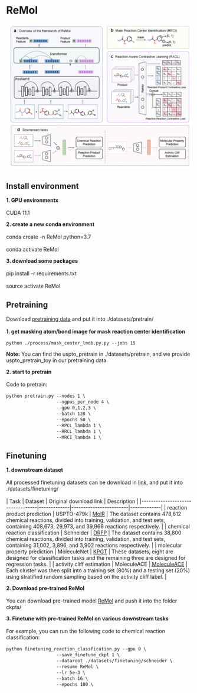 # ReMol
![image](img/ReMol.png)


## Install environment

**1. GPU environmentx**<br>  
CUDA 11.1

**2. create a new conda environment**<br>  
conda create -n ReMol python=3.7<br>  
conda activate ReMol  

**3. download some packages**<br>  
pip install -r requirements.txt<br>  
source activate ReMol  

## Pretraining
Download [pretraining data](https://drive.google.com/file/d/188ulJv3Vz8p75hB2GSrsSFfgYrJMv7KG/view?usp=drive_link) and put it into ./datasets/pretrain/<br>  
**1. get masking atom/bond image for mask reaction center identification**<br>  
```
python ./process/mask_center_lmdb.py.py --jobs 15
```
**Note:** You can find the uspto_pretrain in ./datasets/pretrain, and we provide uspto_pretrain_toy in our pretraining data.<br>  

**2. start to pretrain**<br>  
Code to pretrain:<br>  
```
python pretrain.py --nodes 1 \
                   --ngpus_per_node 4 \
                   --gpu 0,1,2,3 \
                   --batch 128 \
                   --epochs 50 \
                   --RPCL_lambda 1 \
                   --RRCL_lambda 1 \
                   --MRCI_lambda 1 \
```
## Finetuning

**1.  downstream dataset**<br>  
All processed finetuning datasets can be download in [link](https://drive.google.com/file/d/1I2O0AhTO3CGaYMsQl_EnKusmJw6ZXC8y/view?usp=sharing), and put it into ./datasets/finetuning/<br>  
| Task                             | Dataset     | Original download link | Description |
|----------------------------------|-------------|------------------------|-------------|
| reaction product prediction      | USPTO-479k  |   [MolR](https://github.com/hwwang55/MolR/blob/master/data/USPTO-479k/USPTO-479k.zip)                    |     The dataset contains 478,612 chemical reactions, divided into training, validation, and test sets, containing 408,673, 29,973, and 39,966 reactions respectively.        |
| chemical reaction classification | Schneider   |   [DRFP](https://pubs.acs.org/doi/suppl/10.1021/ci5006614/suppl_file/ci5006614_si_002.zip)                     |  The dataset contains 38,800 chemical reactions, divided into training, validation, and test sets, containing 31,002, 3,896, and 3,902 reactions respectively.           |
| molecular property prediction    | MoleculeNet |   [KPGT](https://figshare.com/s/aee05cc329434b629c82)                    |   These datasets, eight are designed for classification tasks and the remaining three are designed for regression tasks.          |
| activity cliff estimation        | MoleculeACE |   [MoleculeACE](https://github.com/molML/MoleculeACE/tree/main/MoleculeACE/Data/benchmark_data)                    |   Each cluster was then split into a training set (80\%) and a testing set (20\%) using stratified random sampling based on the activity cliff label.          |

**2.  Download pre-trained ReMol**<br>  
You can download pre-trained model [ReMol](https://drive.google.com/file/d/1WuL3TP2tW2c2QF7vVPnj-FLZqEobZIql/view?usp=sharing) and push it into the folder ckpts/ <br> 

**3. Finetune with pre-trained ReMol on various downstream tasks** <br>  
For example, you can run the following code to chemical reaction classification:
```
python finetuning_reaction_classfication.py --gpu 0 \
                   --save_finetune_ckpt 1 \
                   --dataroot ./datasets/finetuning/schneider \
                   --resume ReMol \
                   --lr 5e-3 \
                   --batch 16 \
                   --epochs 100 \
```
